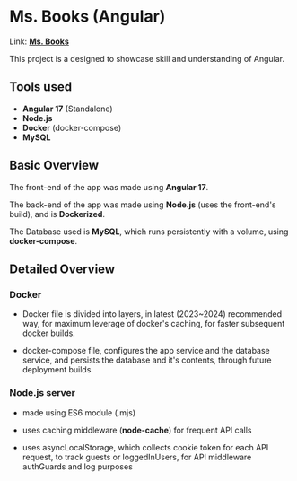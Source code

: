 # Ms. Books (Angular)

Link: [**Ms. Books**](https://testing-ms-books.onrender.com/)

This project is a designed to showcase skill and understanding of Angular.

## Tools used

- **Angular 17** (Standalone)
- **Node.js**
- **Docker** (docker-compose)
- **MySQL**

## Basic Overview

The front-end of the app was made using **Angular 17**.

The back-end of the app was made using **Node.js** (uses the front-end's build), and is **Dockerized**.

The Database used is **MySQL**, which runs persistently with a volume, using **docker-compose**.

## Detailed Overview

### Docker

- Docker file is divided into layers, in latest (2023~2024) recommended way, for maximum leverage of docker's caching, for faster subsequent docker builds.

- docker-compose file, configures the app service and the database service, and persists the database and it's contents, through future deployment builds

### Node.js server

- made using ES6 module (.mjs)

- uses caching middleware (**node-cache**) for frequent API calls

- uses asyncLocalStorage, which collects cookie token for each API request, to track guests or loggedInUsers, for API middleware authGuards and log purposes



